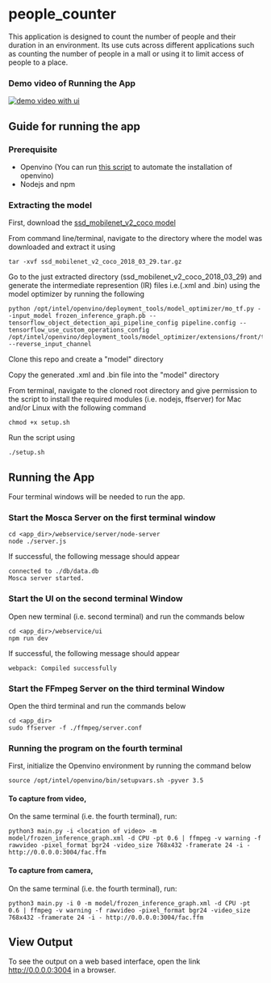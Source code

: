 # people_counter
This application is designed to count the number of people and their duration in an environment. Its use cuts across different applications such as counting the number of people in a mall or using it to limit access of people to a place. 

### Demo video of Running the App
[![demo video with ui](https://img.youtube.com/vi/FxDcVFHFbds/2.jpg)](https://youtu.be/FxDcVFHFbds)


## Guide for running the app
### Prerequisite
- Openvino (You can run [this script](https://github.com/Tob-iee/OpenVINO_installation) to automate the installation of openvino)
- Nodejs and npm 



### Extracting the model
First, download the [ssd_mobilenet_v2_coco model](http://download.tensorflow.org/models/object_detection/ssd_mobilenet_v2_coco_2018_03_29.tar.gz)

From command line/terminal, navigate to the directory where the model was downloaded and extract it using

```
tar -xvf ssd_mobilenet_v2_coco_2018_03_29.tar.gz
```

Go to the just extracted directory (ssd_mobilenet_v2_coco_2018_03_29) and generate the intermediate represention (IR) files i.e.(.xml and .bin) using the model optimizer by running the following

```
python /opt/intel/openvino/deployment_tools/model_optimizer/mo_tf.py --input_model frozen_inference_graph.pb --tensorflow_object_detection_api_pipeline_config pipeline.config --tensorflow_use_custom_operations_config /opt/intel/openvino/deployment_tools/model_optimizer/extensions/front/tf/ssd_v2_support.json --reverse_input_channel
```

Clone this repo and create a "model" directory

Copy the generated .xml and .bin file into the "model" directory

From terminal, navigate to the cloned root directory and give permission to the script to install the required modules (i.e. nodejs, ffserver) for Mac and/or Linux with the following command 

```
chmod +x setup.sh
```

Run the script using

```
./setup.sh
```

## Running the App
Four terminal windows will be needed to run the app.

### Start the Mosca Server on the first terminal window
```
cd <app_dir>/webservice/server/node-server
node ./server.js
```

If successful, the following message should appear
```
connected to ./db/data.db
Mosca server started.
```

### Start the UI on the second terminal Window
Open new terminal (i.e. second terminal) and run the commands below

```
cd <app_dir>/webservice/ui
npm run dev
```

If successful, the following message should appear
```
webpack: Compiled successfully
```

### Start the FFmpeg Server on the third terminal Window
Open the third terminal and run the commands below

```
cd <app_dir>
sudo ffserver -f ./ffmpeg/server.conf
```

### Running the program on the fourth terminal 
First, initialize the Openvino environment by running the command below

```
source /opt/intel/openvino/bin/setupvars.sh -pyver 3.5
```

#### To capture from video, 
On the same terminal (i.e. the fourth terminal), run: 

```
python3 main.py -i <location of video> -m model/frozen_inference_graph.xml -d CPU -pt 0.6 | ffmpeg -v warning -f rawvideo -pixel_format bgr24 -video_size 768x432 -framerate 24 -i - http://0.0.0.0:3004/fac.ffm
```

#### To capture from camera,
On the same terminal (i.e. the fourth terminal), run: 

```
python3 main.py -i 0 -m model/frozen_inference_graph.xml -d CPU -pt 0.6 | ffmpeg -v warning -f rawvideo -pixel_format bgr24 -video_size 768x432 -framerate 24 -i - http://0.0.0.0:3004/fac.ffm
```

## View Output
To see the output on a web based interface, open the link http://0.0.0.0:3004 in a browser.
